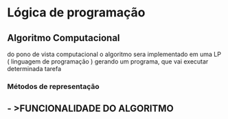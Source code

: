 # Lógica de programação

## Algoritmo Computacional

do pono de vista computacional o algoritmo sera implementado em uma LP ( linguagem de programação ) gerando um programa, que vai executar determinada tarefa

### Métodos de representação


## - >FUNCIONALIDADE DO ALGORITMO


